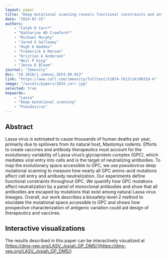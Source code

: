```yaml
---
layout: paper
title: "Deep mutational scanning reveals functional constraints and antibody-escape potential of Lassa virus glycoprotein complex"
date: "2024-07-15"
authors: 
    - "Caleb R Carr*"
    - "Katharine HD Crawford*"
    - "Michael Murphy"
    - "Jared G Galloway"
    - "Hugh K Haddox"
    - "Frederick A Matsen"
    - "Kristian G Andersen"
    - "Neil P King"
    - "Jesse D Bloom"
journal: "Immunity"
doi: "10.1016/j.immuni.2024.06.013"
link: "https://www.cell.com/immunity/fulltext/S1074-7613(24)00319-4"
image: "/assets/papers/2024_carr.jpg"
selected: true
keywords:
    - "Lassa"
    - "Deep mutational scanning"
    - "Pseudovirus"
---
```


## Abstract

Lassa virus is estimated to cause thousands of human deaths per year, primarily due to spillovers from its natural host, Mastomys rodents. Efforts to create vaccines and antibody therapeutics must account for the evolutionary variability of Lassa virus’s glycoprotein complex (GPC), which mediates viral entry into cells and is the target of neutralizing antibodies. To map the evolutionary space accessible to GPC, we use pseudovirus deep mutational scanning to measure how nearly all GPC amino-acid mutations affect cell entry and antibody neutralization. Our experiments define functional constraints throughout GPC. We quantify how GPC mutations affect neutralization by a panel of monoclonal antibodies and show that all antibodies are escaped by mutations that exist among natural Lassa virus lineages. Overall, our work describes a biosafety-level-2 method to elucidate the mutational space accessible to GPC and shows how prospective characterization of antigenic variation could aid design of therapeutics and vaccines.

## Interactive visualizations
The results described in this paper can be interactively visualized at [https://dms-vep.org/LASV_Josiah_GP_DMS/](https://dms-vep.org/LASV_Josiah_GP_DMS/)
